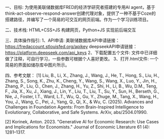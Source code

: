 一、目标:
为使用美联储数据库FRED的经济学研究者搭建的专用AI agent，基于think-act-observe-respond-answer创建代理对象，提供了一种不基于Coze的搭建路径，并编写了一个简易的可交互的网页前端。作为一个学习训练项目。

二、技术栈:
HTML+CSS+JS 构建网页，Python+JS 实现前后端交互

三、具体操作指引:
1、API申请:
美联储数据库API申请链接：https://fredaccount.stlouisfed.org/apikey
deepseekAPI申请链接：https://platform.deepseek.com/api_keys
2、下载配置五个文件:
文件中已详细做了注释，可自行学习，一些参数可根据个人喜好更改。
3、打开.html文件:
一个简易的界面如储存库中图片所示。

四、参考文献：
[1] Liu, B., Li, X., Zhang, J., Wang, J., He, T., Hong, S., Liu, H., Zhang, S., Song, K., Zhu, K., Cheng, Y., Wang, S., Wang, X., Luo, Y., Jin, H., Zhang, P., Liu, O., Chen, J., Zhang, H., Yu, Z., Shi, H., Li, B., Wu, D.M., Teng, F., Jia, X., Xu, J., Xiang, J., Lin, Y., Liu, T., Liu, T., Su, Y., Sun, H., Berseth, G., Nie, J., Foster, I.T., Ward, L.T., Wu, Q., Gu, Y., Zhuge, M., Tang, X., Wang, H., You, J., Wang, C., Pei, J., Yang, Q., Qi, X., & Wu, C. (2025). Advances and Challenges in Foundation Agents: From Brain-Inspired Intelligence to Evolutionary, Collaborative, and Safe Systems. ArXiv, abs/2504.01990.

[2] Korinek, Anton. 2023. "Generative AI for Economic Research: Use Cases and Implications for Economists." Journal of Economic Literature 61 (4): 1281–1317.
